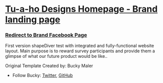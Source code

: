 # [Tu-a-ho Designs Homepage - Brand landing page](https://yujh2.github.io/yxam/index.html)

### [Redirect to Brand Facebook Page](https://www.facebook.com/TuAHoDesigns)

First version shapeDiver test with integrated and fully-functional website layout. Main purpose is to reward survey participants and provide them a glimpse of what our future product would be like..

Original Template Created by: Bucky Maler
* Follow Bucky: [Twitter](https://twitter.com/BuckyMaler), [GitHub](https://github.com/BuckyMaler)




